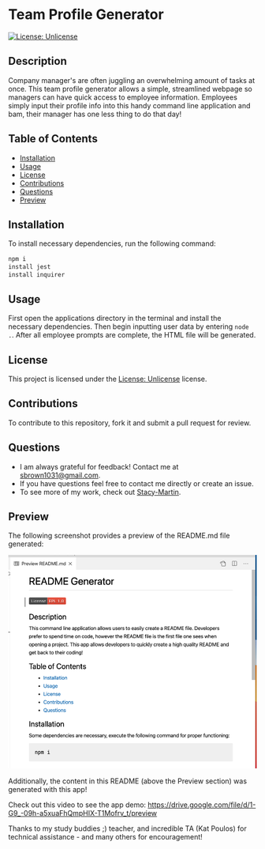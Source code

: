 # Team Profile Generator

[![License: Unlicense](https://img.shields.io/badge/license-Unlicense-blue.svg)](http://unlicense.org/)

## Description
Company manager's are often juggling an overwhelming amount of tasks at once. This team profile generator allows a simple, streamlined webpage so managers can have quick access to employee information.  Employees simply input their profile info into this handy command line application and bam, their manager has one less thing to do that day!

## Table of Contents
* [Installation](#installation)
* [Usage](#usage)
* [License](#license)
* [Contributions](#contributions)
* [Questions](#questions)
* [Preview](#preview)

## Installation
To install necessary dependencies, run the following command:
~~~
npm i
install jest
install inquirer
~~~

## Usage
First open the applications directory in the terminal and install the necessary dependencies.  Then begin inputting user data by entering  ` node . `.   After all employee prompts are complete, the HTML file will be generated.

## License 
This project is licensed under the [License: Unlicense](http://unlicense.org/) license.

## Contributions
To contribute to this repository, fork it and submit a pull request for review.

## Questions
* I am always grateful for feedback! Contact me at sbrown1031@gmail.com.
* If you have questions feel free to contact me directly or create an issue. 
* To see more of my work, check out [Stacy-Martin](https://github.com/Stacy-Martin).

## Preview

The following screenshot provides a preview of the README.md file generated:

![](https://github.com/Stacy-Martin/readme-generator/blob/main/Images%20/Screen%20Shot%202021-04-05%20at%201.32.22%20PM.png)

Additionally, the content in this README (above the Preview section) was generated with this app!

Check out this video to see the app demo:
https://drive.google.com/file/d/1-G9_-09h-a5xuaFhQmpHIX-T1Mofrv_t/preview

Thanks to my study buddies ;) teacher, and incredible TA (Kat Poulos) for technical assistance - and many others for encouragement! 
